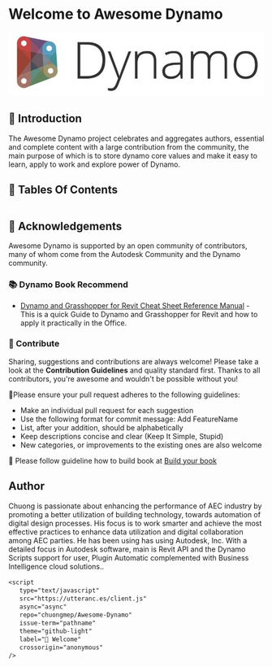 # Welcome to Awesome Dynamo

![](images/DynamoBackground.png)

## 🧠 Introduction
The Awesome Dynamo project celebrates and aggregates authors, essential and complete content with a large contribution from the community, the main purpose of which is to store dynamo core values and make it easy to learn, apply to work and explore power of Dynamo.

## 📑 Tables Of Contents

```{tableofcontents}
```

## 🦠 Acknowledgements
Awesome Dynamo is supported by an open community of contributors, many of whom come from the Autodesk Community and the Dynamo community.
### 📚 Dynamo Book Recommend

- [Dynamo and Grasshopper for Revit Cheat Sheet Reference Manual](https://www.amazon.sg/Dynamo-Grasshopper-Revit-Reference-Manual/dp/1735927236) - This is a quick Guide to Dynamo and Grasshopper for Revit and how to apply it practically in the Office.

### 🤼 Contribute
Sharing, suggestions and contributions are always welcome! Please take a look at the **Contribution Guidelines** and quality standard first. Thanks to all contributors, you're awesome and wouldn't be possible without you!

🙉Please ensure your pull request adheres to the following guidelines:

- Make an individual pull request for each suggestion
- Use the following format for commit message: Add FeatureName
- List, after your addition, should be alphabetically
- Keep descriptions concise and clear (Keep It Simple, Stupid)
- New categories, or improvements to the existing ones are also welcome

🙉 Please follow guideline how to build book at [Build your book](https://jupyterbook.org/en/stable/start/build.html)
## Author
Chuong is passionate about enhancing the performance of AEC industry by promoting a better utilization of building technology, towards automation of digital design processes. His focus is to work smarter and achieve the most effective practices to enhance data utilization and digital collaboration among AEC parties. He has been using has using Autodesk, Inc. With a detailed focus in Autodesk software, main is Revit API and the Dynamo Scripts support for user, Plugin Automatic complemented with Business Intelligence cloud solutions..

```{raw} html
<script
   type="text/javascript"
   src="https://utteranc.es/client.js"
   async="async"
   repo="chuongmep/Awesome-Dynamo"
   issue-term="pathname"
   theme="github-light"
   label="💬 Welcome"
   crossorigin="anonymous"
/>
```